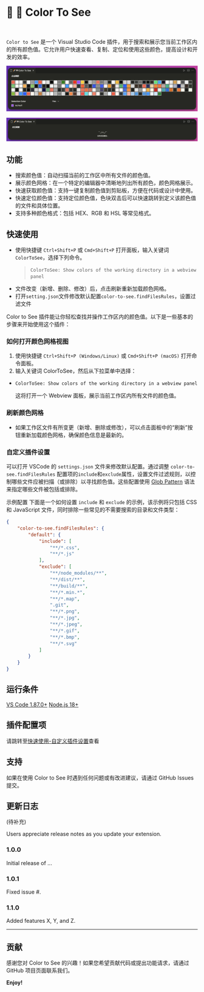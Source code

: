 # 🌈 👀 Color To See

<br />

`Color to See` 是一个 Visual Studio Code 插件，用于搜索和展示您当前工作区内的所有颜色值。它允许用户快速查看、复制、定位和使用这些颜色，提高设计和开发的效率。

![Color To See Demo Snapshot](assets/demo-snap.png)

![Color To See Demo Snapshot Empty](assets/demo-snap-empty.png)

## 功能

- 搜索颜色值：自动扫描当前的工作区中所有文件的颜色值。
- 展示颜色网格：在一个特定的编辑器中清晰地列出所有颜色，颜色网格展示。
- 快速获取颜色值：支持一键复制颜色值到剪贴板，方便在代码或设计中使用。
- 快速定位颜色值：支持定位颜色值，色块双击后可以快速跳转到定义该颜色值的文件和具体位置。
- 支持多种颜色格式：包括 HEX、RGB 和 HSL 等常见格式。

## 快速使用

- 使用快捷键 `Ctrl+Shift+P` 或 `Cmd+Shift+P` 打开面板，输入关键词`ColorToSee`，选择下列命令。
  >`ColorToSee: Show colors of the working directory in a webview panel`
- 文件改变（新增、删除、修改）后，点击刷新重新加载颜色网格。
- 打开`setting.json`文件修改默认配置`color-to-see.findFilesRules`，设置过滤文件

Color to See 插件能让你轻松查找并操作工作区内的颜色值。以下是一些基本的步骤来开始使用这个插件：

### 如何打开颜色网格视图

1. 使用快捷键 `Ctrl+Shift+P (Windows/Linux)` 或 `Cmd+Shift+P (macOS)` 打开命令面板。
2. 输入关键词 ColorToSee，然后从下拉菜单中选择：

- `ColorToSee: Show colors of the working directory in a webview panel`

  这将打开一个 Webview 面板，展示当前工作区内所有文件的颜色值。

### 刷新颜色网格

- 如果工作区文件有所变更（新增、删除或修改），可以点击面板中的“刷新”按钮重新加载颜色网格，确保颜色信息是最新的。

### 自定义插件设置

可以打开 VSCode 的 `settings.json` 文件来修改默认配置。通过调整 `color-to-see.findFilesRules` 配置项的`include`和`exclude`属性，设置文件过滤规则，以控制哪些文件应被扫描（或排除）以寻找颜色值。这些配置使用 [Glob Pattern](https://code.visualstudio.com/docs/editor/glob-patterns) 语法来指定哪些文件被包括或排除。

示例配置
下面是一个如何设置 `include` 和 `exclude` 的示例，该示例将只包括 CSS 和 JavaScript 文件，同时排除一些常见的不需要搜索的目录和文件类型：

```json
{
    "color-to-see.findFilesRules": {
        "default": {
            "include": [
                "**/*.css",
                "**/*.js"
            ],
            "exclude": [
                "**/node_modules/**",
                "**/dist/**",
                "**/build/**",
                "**/*.min.*",
                "**/*.map",
                ".git",
                "**/*.png",
                "**/*.jpg",
                "**/*.jpeg",
                "**/*.gif",
                "**/*.bmp",
                "**/*.svg"
            ]
        }
    }
}
```

## 运行条件

[VS Code 1.87.0+](https://code.visualstudio.com/)
[Node.js 18+](https://nodejs.org/en)

## 插件配置项

请跳转至[快速使用-自定义插件设置](#自定义插件设置)查看

## 支持

如果在使用 Color to See 时遇到任何问题或有改进建议，请通过 GitHub Issues 提交。

## 更新日志

(待补充)

Users appreciate release notes as you update your extension.
<!-- "color-highlight.hslWithNoFunctionLanguages": ["*"] -->
### 1.0.0

Initial release of ...

### 1.0.1

Fixed issue #.

### 1.1.0

Added features X, Y, and Z.

---

## 贡献

感谢您对 Color to See 的兴趣！如果您希望贡献代码或提出功能请求，请通过 GitHub 项目页面联系我们。

**Enjoy!**
